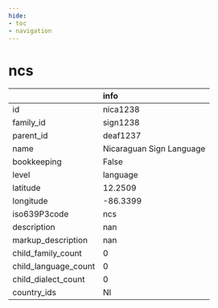 ```yaml
---
hide:
- toc
- navigation
---
```

# ncs
|                      | info                     |
|:---------------------|:-------------------------|
| id                   | nica1238                 |
| family_id            | sign1238                 |
| parent_id            | deaf1237                 |
| name                 | Nicaraguan Sign Language |
| bookkeeping          | False                    |
| level                | language                 |
| latitude             | 12.2509                  |
| longitude            | -86.3399                 |
| iso639P3code         | ncs                      |
| description          | nan                      |
| markup_description   | nan                      |
| child_family_count   | 0                        |
| child_language_count | 0                        |
| child_dialect_count  | 0                        |
| country_ids          | NI                       |